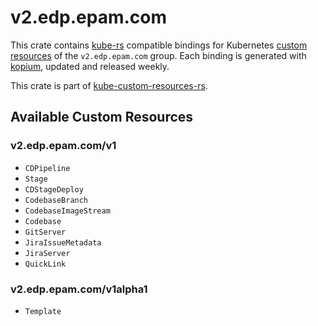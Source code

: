 <!--
SPDX-FileCopyrightText: The kube-custom-resources-rs Authors
SPDX-License-Identifier: 0BSD
 -->

# v2.edp.epam.com

This crate contains [kube-rs](https://kube.rs/) compatible bindings for Kubernetes [custom resources](https://kubernetes.io/docs/tasks/extend-kubernetes/custom-resources/custom-resource-definitions/) of the `v2.edp.epam.com` group. Each binding is generated with [kopium](https://github.com/kube-rs/kopium), updated and released weekly.

This crate is part of [kube-custom-resources-rs](https://github.com/metio/kube-custom-resources-rs).

## Available Custom Resources

### v2.edp.epam.com/v1
- `CDPipeline`
- `Stage`
- `CDStageDeploy`
- `CodebaseBranch`
- `CodebaseImageStream`
- `Codebase`
- `GitServer`
- `JiraIssueMetadata`
- `JiraServer`
- `QuickLink`
### v2.edp.epam.com/v1alpha1
- `Template`
